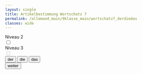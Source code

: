 ```yaml
---
layout: single
title: Artikelbestimmung Wortschatz 7
permalink: /allemand_main/9klasse_main/wortschatz7_derdiedas
classes: wide
---
```


<head>
  <meta charset="UTF-8">
  <meta name="viewport" content="width=device-width, initial-scale=1.0">
  <link rel="stylesheet" href="{{ site.baseurl }}/assets/css/style_flashcards_levels_derdiedas.css">
</head>

<div class="container">
  <div class="switch-container">
    <div>
      <div class="switch-label">Niveau 2</div>
      <label class="switch">
        <input type="checkbox" id="level-2-toggle">
        <span class="slider round"></span>
      </label>
    </div>
    <div>
      <div class="switch-label">Niveau 3</div>
      <label class="switch">
        <input type="checkbox" id="level-3-toggle" disabled>
        <span class="slider round"></span>
      </label>
    </div>
  </div>
  <div class="flashcard-container">
    <div class="flashcard">
      <div class="front" id="front-side"></div>
    </div>
    <div class="button-container">
      <button class="artikel-button" id="button-der" onclick="checkAnswer('der')">der</button>
      <button class="artikel-button" id="button-die" onclick="checkAnswer('die')">die</button>
      <button class="artikel-button" id="button-das" onclick="checkAnswer('das')">das</button>
    </div>
  </div>
  <button onclick="nextMember()">weiter</button>
</div>

<script>
const flashcardData = {{ site.data.w9.wortschatz_9_7 | jsonify }};
const varBack = 'de';
const varArtikel = 'artikel_de';

let currentMemberIndex = Math.floor(Math.random() * flashcardData.length);
let selectedLevels = [1]; 

function initializeFlashcard() {
  updateFlashcard();
}

function updateFlashcard() {
  const filteredData = flashcardData.filter(item => selectedLevels.includes(item.level) && item.wortart === 'noun');
  const randomIndex = Math.floor(Math.random() * filteredData.length);
  const member = filteredData[randomIndex];
  document.getElementById('front-side').innerText = member[varBack];
  currentMemberIndex = randomIndex;

  resetButtons();
}

function resetButtons() {
  document.querySelectorAll('.artikel-button').forEach(button => {
    button.style.backgroundColor = '#007BFF';
    button.style.transform = 'scale(1)';
    button.style.opacity = '1';
    button.disabled = false;
  });
}

function checkAnswer(selectedArtikel) {
  const filteredData = flashcardData.filter(item => selectedLevels.includes(item.level) && item.wortart === 'noun');
  const member = filteredData[currentMemberIndex];
  const correctArtikel = member[varArtikel];

  document.querySelectorAll('.artikel-button').forEach(button => {
    button.disabled = true;
    if (button.innerText === selectedArtikel) {
      if (selectedArtikel === correctArtikel) {
        button.style.backgroundColor = 'green';
        button.style.transform = 'scale(1.1)';
      } else {
        button.style.backgroundColor = 'red';
        button.style.opacity = '0.6';
      }
    } else {
      button.style.opacity = '0.6';
      if (button.innerText === correctArtikel) {
        button.style.backgroundColor = 'green';
        button.style.transform = 'scale(1.1)';
      }
    }
  });
}

function getRandomMember() {
  const filteredData = flashcardData.filter(item => selectedLevels.includes(item.level) && item.wortart === 'noun');
  let randomIndex;
  do {
    randomIndex = Math.floor(Math.random() * filteredData.length);
  } while (randomIndex === currentMemberIndex);
  return randomIndex;
}

function nextMember() {
  currentMemberIndex = getRandomMember();
  updateFlashcard();
}

const level2Toggle = document.getElementById('level-2-toggle');
const level3Toggle = document.getElementById('level-3-toggle');

level2Toggle.addEventListener('change', function() {
  if (this.checked) {
    selectedLevels.push(2);
    level3Toggle.disabled = false;
  } else {
    selectedLevels = selectedLevels.filter(level => level !== 2 && level !== 3);
    level3Toggle.checked = false;
    level3Toggle.disabled = true;
  }
  updateFlashcard();
});

level3Toggle.addEventListener('change', function() {
  if (this.checked) {
    selectedLevels.push(3);
  } else {
    selectedLevels = selectedLevels.filter(level => level !== 3);
  }
  updateFlashcard();
});

document.addEventListener('DOMContentLoaded', initializeFlashcard);
</script>

